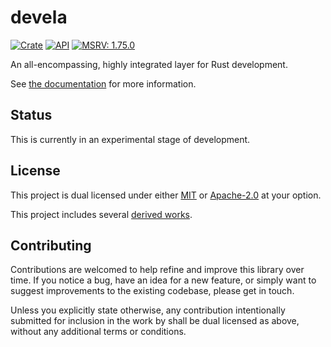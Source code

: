 # devela

[![Crate](https://img.shields.io/crates/v/devela.svg)](https://crates.io/crates/devela)
[![API](https://docs.rs/devela/badge.svg)](https://docs.rs/devela/)
[![MSRV: 1.75.0](https://flat.badgen.net/badge/MSRV/1.75.0/purple)](https://releases.rs/docs/1.75.0/)

An all-encompassing, highly integrated layer for Rust development.

See [the documentation](https://docs.rs/devela/) for more information.

## Status
This is currently in an experimental stage of development.

## License
This project is dual licensed under either [MIT](LICENSE-MIT)
or [Apache-2.0](LICENSE-APACHE) at your option.

This project includes several [derived works](DERIVED.md).

## Contributing
Contributions are welcomed to help refine and improve this library over time.
If you notice a bug, have an idea for a new feature, or simply want to suggest
improvements to the existing codebase, please get in touch.

Unless you explicitly state otherwise, any contribution intentionally submitted
for inclusion in the work by shall be dual licensed as above,
without any additional terms or conditions.
